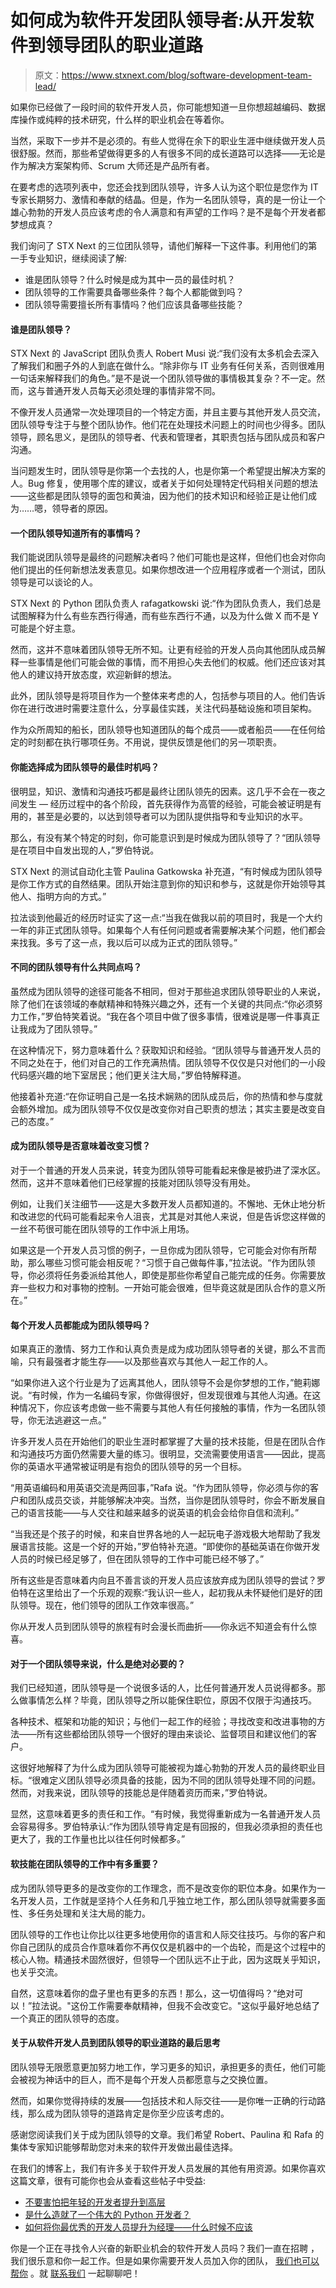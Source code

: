 # 如何成为软件开发团队领导者:从开发软件到领导团队的职业道路

> 原文：<https://www.stxnext.com/blog/software-development-team-lead/>

 如果你已经做了一段时间的软件开发人员，你可能想知道一旦你想超越编码、数据库操作或纯粹的技术研究，什么样的职业机会在等着你。

当然，采取下一步并不是必须的。有些人觉得在余下的职业生涯中继续做开发人员很舒服。然而，那些希望做得更多的人有很多不同的成长道路可以选择——无论是作为解决方案架构师、Scrum 大师还是产品所有者。

在要考虑的选项列表中，您还会找到团队领导，许多人认为这个职位是您作为 IT 专家长期努力、激情和奉献的结晶。但是，作为一名团队领导，真的是一份让一个雄心勃勃的开发人员应该考虑的令人满意和有声望的工作吗？是不是每个开发者都梦想成真？

我们询问了 STX Next 的三位团队领导，请他们解释一下这件事。利用他们的第一手专业知识，继续阅读了解:

*   谁是团队领导？什么时候是成为其中一员的最佳时机？
*   团队领导的工作需要具备哪些条件？每个人都能做到吗？
*   团队领导需要擅长所有事情吗？他们应该具备哪些技能？ 

#### 谁是团队领导？

STX Next 的 JavaScript 团队负责人 Robert Musi 说:“我们没有太多机会去深入了解我们和圈子外的人到底在做什么。“除非你与 IT 业务有任何关系，否则很难用一句话来解释我们的角色。”是不是说一个团队领导做的事情极其复杂？不一定。然而，这与普通开发人员每天必须处理的事情非常不同。

不像开发人员通常一次处理项目的一个特定方面，并且主要与其他开发人员交流，团队领导专注于与整个团队协作。他们花在处理技术问题上的时间也少得多。团队领导，顾名思义，是团队的领导者、代表和管理者，其职责包括与团队成员和客户沟通。

当问题发生时，团队领导是你第一个去找的人，也是你第一个希望提出解决方案的人。Bug 修复，使用哪个库的建议，或者关于如何处理特定代码相关问题的想法——这些都是团队领导的面包和黄油，因为他们的技术知识和经验正是让他们成为……嗯，领导者的原因。

#### 一个团队领导知道所有的事情吗？

我们能说团队领导是最终的问题解决者吗？他们可能也是这样，但他们也会对你向他们提出的任何新想法发表意见。如果你想改进一个应用程序或者一个测试，团队领导是可以谈论的人。

STX Next 的 Python 团队负责人 rafagatkowski 说:“作为团队负责人，我们总是试图解释为什么有些东西行得通，而有些东西行不通，以及为什么做 X 而不是 Y 可能是个好主意。

然而，这并不意味着团队领导无所不知。让更有经验的开发人员向其他团队成员解释一些事情是他们可能会做的事情，而不用担心失去他们的权威。他们还应该对其他人的建议持开放态度，欢迎新鲜的想法。

此外，团队领导是将项目作为一个整体来考虑的人，包括参与项目的人。他们告诉你在进行改进时需要注意什么，分享最佳实践，关注代码基础设施和项目架构。

作为众所周知的船长，团队领导也知道团队的每个成员——或者船员——在任何给定的时刻都在执行哪项任务。不用说，提供反馈是他们的另一项职责。

#### 你能选择成为团队领导的最佳时机吗？

很明显，知识、激情和沟通技巧都是最终让团队领先的因素。这几乎不会在一夜之间发生 — 经历过程中的各个阶段，首先获得作为高管的经验，可能会被证明是有用的，甚至是必要的，以达到领导者可以为团队提供指导和专业知识的水平。

那么，有没有某个特定的时刻，你可能意识到是时候成为团队领导了？“团队领导是在项目中自发出现的人，”罗伯特说。

STX Next 的测试自动化主管 Paulina Gatkowska 补充道，“有时候成为团队领导是你工作方式的自然结果。团队开始注意到你的知识和参与，这就是你开始领导其他人、指明方向的方式。”

拉法谈到他最近的经历时证实了这一点:“当我在做我以前的项目时，我是一个大约一年的非正式团队领导。如果每个人有任何问题或者需要解决某个问题，他们都会来找我。多亏了这一点，我以后可以成为正式的团队领导。”

#### 不同的团队领导有什么共同点吗？

虽然成为团队领导的途径可能各不相同，但对于那些追求团队领导职业的人来说，除了他们在该领域的奉献精神和特殊兴趣之外，还有一个关键的共同点:“你必须努力工作，”罗伯特笑着说。“我在各个项目中做了很多事情，很难说是哪一件事真正让我成为了团队领导。”

在这种情况下，努力意味着什么？获取知识和经验。“团队领导与普通开发人员的不同之处在于，他们对自己的工作充满热情。团队领导不仅仅是只对他们的一小段代码感兴趣的地下室居民；他们更关注大局，”罗伯特解释道。

他接着补充道:“在你证明自己是一名技术娴熟的团队成员后，你的热情和参与度就会额外增加。成为团队领导不仅仅是改变你对自己职责的想法；其实主要是改变自己的态度。”

#### 成为团队领导是否意味着改变习惯？

对于一个普通的开发人员来说，转变为团队领导可能看起来像是被扔进了深水区。然而，这并不意味着他们已经掌握的技能对团队领导没有用处。

例如，让我们关注细节——这是大多数开发人员都知道的。不懈地、无休止地分析和改进您的代码可能看起来令人沮丧，尤其是对其他人来说，但是告诉您这样做的一丝不苟很可能在团队领导的工作中派上用场。

如果这是一个开发人员习惯的例子，一旦你成为团队领导，它可能会对你有所帮助，那么哪些习惯可能会相反呢？“习惯于自己做每件事，”拉法说。“作为团队领导，你必须将任务委派给其他人，即使是那些你希望自己能完成的任务。你需要放弃一些权力和对事物的控制。一开始可能会很难，但毕竟这就是团队合作的意义所在。”

#### 每个开发人员都能成为团队领导吗？

如果真正的激情、努力工作和认真负责是成为成功团队领导者的关键，那么不言而喻，只有最强者才能生存——以及那些喜欢与其他人一起工作的人。

“如果你进入这个行业是为了远离其他人，团队领导不会是你梦想的工作，”鲍莉娜说。“有时候，作为一名编码专家，你做得很好，但发现很难与其他人沟通。在这种情况下，你应该考虑做一些不需要与其他人有任何接触的事情，作为一名团队领导，你无法逃避这一点。”

许多开发人员在开始他们的职业生涯时都掌握了大量的技术技能，但是在团队合作和沟通技巧方面仍然需要大量的练习。很明显，交流需要使用语言——因此，提高你的英语水平通常被证明是有抱负的团队领导的另一个目标。

“用英语编码和用英语交流是两回事，”Rafa 说。“作为团队领导，你必须与你的客户和团队成员交谈，并能够解决冲突。当然，当你是团队领导时，你会不断发展自己的语言技能——与人交往和越来越多的说英语的机会会给你自信和流利。”

“当我还是个孩子的时候，和来自世界各地的人一起玩电子游戏极大地帮助了我发展语言技能。这是一个好的开始，”罗伯特补充道。“即使你的基础英语在你做开发人员的时候已经足够了，但在团队领导的工作中可能已经不够了。”

所有这些是否意味着内向且不善言谈的开发人员应该放弃成为团队领导的尝试？罗伯特在这里给出了一个乐观的观察:“我认识一些人，起初我从未怀疑他们是好的团队领导。现在，他们领导的团队工作效率很高。”

你从开发人员到团队领导的旅程有时会漫长而曲折——你永远不知道会有什么惊喜。

#### 对于一个团队领导来说，什么是绝对必要的？

我们已经知道，团队领导是一个说很多话的人，比任何普通开发人员说得都多。那么做事情怎么样？毕竟，团队领导之所以能保住职位，原因不仅限于沟通技巧。

各种技术、框架和功能的知识；与他们一起工作的经验；寻找改变和改进事物的方法——所有这些都给团队领导一个很好的理由来谈论、监督项目和建议他们的客户。

这很好地解释了为什么成为团队领导可能被视为雄心勃勃的开发人员的最终职业目标。“很难定义团队领导必须具备的技能，因为不同的团队领导处理不同的问题。然而，对我来说，团队领导的技能总是伴随着资历而来，”罗伯特说。

显然，这意味着更多的责任和工作。“有时候，我觉得重新成为一名普通开发人员会容易得多。罗伯特承认:“作为团队领导肯定是有回报的，但我必须承担的责任也更大了，我的工作量也比以往任何时候都多。”

#### 软技能在团队领导的工作中有多重要？

成为团队领导更多的是改变你的工作理念，而不是改变你的职位本身。如果作为一名开发人员，工作就是坚持个人任务和几乎独立地工作，那么团队领导就需要多面性、多任务处理和关注大局的能力。

团队领导的工作也让你比以往更多地使用你的语言和人际交往技巧。与你的客户和你自己团队的成员合作意味着你不再仅仅是机器中的一个齿轮，而是这个过程中的核心人物。精通技术固然很好，但领导一个团队远不止于此，因为这既关乎知识，也关乎交流。

自然，这意味着你的盘子里也有更多的东西！那么，这一切值得吗？“绝对可以！”拉法说。"这份工作需要奉献精神，但我不会改变它。"这似乎最好地总结了一个真正的团队领导的态度。

#### 关于从软件开发人员到团队领导的职业道路的最后思考

团队领导无限愿意更加努力地工作，学习更多的知识，承担更多的责任，他们可能会被视为神话中的巨人，而不是每个开发人员都愿意与之交换位置。

然而，如果你觉得持续的发展——包括技术和人际交往——是你唯一正确的行动路线，那么成为团队领导的道路肯定是你至少应该考虑的。

感谢您阅读我们关于成为团队领导的文章。我们希望 Robert、Paulina 和 Rafa 的集体专家知识能够帮助您对未来的软件开发做出最佳选择。

在我们的博客上，我们有许多关于软件开发人员发展的其他有用资源。如果你喜欢这篇文章，很有可能你也会从查看这些帖子中受益:

*   [不要害怕把年轻的开发者提升到高层](/blog/young-senior-developers/)
*   [是什么造就了一个伟大的 Python 开发者？](/blog/what-makes-a-great-python-developer)
*   [如何将你最优秀的开发人员提升为经理——什么时候不应该](/blog/how-promote-best-developers-managers/)

你是一个正在寻找令人兴奋的新职业机会的软件开发人员吗？我们一直在招聘 ，我们很乐意和你一起工作。但是如果你需要开发人员加入你的团队， [我们也可以帮你](/services/) 。就 [联系我们](/hire-us) 一起聊聊吧！
